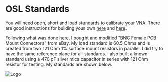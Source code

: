 # OSL Standards #

You will need open, short and load standards to calibrate your VNA. There are good instructions for building your own [here](http://blog.kotarak.net/2009/10/n2pk-vna-calibration-standards.html) and [here](http://www.dxatlas.com/rocky/Files/Rocky_VNA_v1c.pdf).

Following what was done [here](http://blog.kotarak.net/2009/10/n2pk-vna-calibration-standards.html), I bought and modified "BNC Female PCB Mount Connectors" from eBay. My load standard is 60.5 Ohms and is created from two 121 Ohm 1% surface mount resistors in parallel. I did try to have the same reference plane for all standards. I also built a known standard using a 470 pF silver mica capacitor in series with 121 Ohm resistor for testing. My standards are shown below.


<img src='http://pysdrvna.googlecode.com/files/osl.jpg' alt='Logo' />